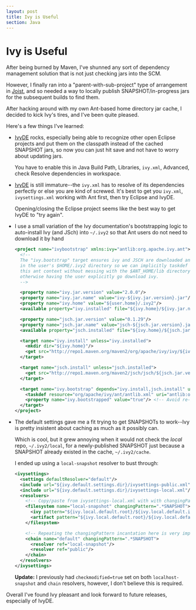 ```yaml
---
layout: post
title: Ivy is Useful
section: Java
---
```


Ivy is Useful
=============

After being burned by Maven, I've shunned any sort of dependency management solution that is not just checking jars into the SCM.

However, I finally ran into a "parent-with-sub-project" type of arrangement in [Joist](http://joist.ws), and so needed a way to locally publish SNAPSHOT/in-progress jars for the subsequent builds to find them.

After hacking around with my own Ant-based home directory jar cache, I decided to kick Ivy's tires, and I've been quite pleased.

Here's a few things I've learned:

* [IvyDE](http://ant.apache.org/ivy/ivyde/) rocks, especially being able to recognize other open Eclipse projects and put them on the classpath instead of the cached SNAPSHOT jars, so now you can just hit save and not have to worry about updating jars.

  You have to enable this in Java Build Path, Libraries, `ivy.xml`, Advanced, check Resolve dependencies in workspace.

* [IvyDE](http://ant.apache.org/ivy/ivyde/) is still immature--the `ivy.xml` has to resolve of its dependencies perfectly or else you are kind of screwed. It's best to get you `ivy.xml`, `ivysettings.xml` working with Ant first, then try Eclipse and IvyDE.

  Opening/closing the Eclipse project seems like the best way to get IvyDE to "try again".

* I use a small variation of the Ivy documentation's bootstrapping logic to auto-install Ivy (and JSch) into `~/.ivy2` so that Ant users do not need to download it by hand

  ```xml
  <project name="ivybootstrap" xmlns:ivy="antlib:org.apache.ivy.ant">
    <!--
    The "ivy.bootstrap" target ensures ivy and JSCH are downloaded and installed
    in the user's $HOME/.ivy2 directory so we can implicitly taskdef them into
    this ant context without messing with the $ANT_HOME/lib directory or
    otherwise having the user explicitly go download ivy.
    -->

    <property name="ivy.jar.version" value="2.0.0"/>
    <property name="ivy.jar.name" value="ivy-${ivy.jar.version}.jar"/>
    <property name="ivy.home" value="${user.home}/.ivy2"/>
    <available property="ivy.installed" file="${ivy.home}/${ivy.jar.name}"/>

    <property name="jsch.jar.version" value="0.1.29"/>
    <property name="jsch.jar.name" value="jsch-${jsch.jar.version}.jar"/>
    <available property="jsch.installed" file="${ivy.home}/${jsch.jar.name}"/>

    <target name="ivy.install" unless="ivy.installed">
      <mkdir dir="${ivy.home}"/>
      <get src="http://repo1.maven.org/maven2/org/apache/ivy/ivy/${ivy.jar.version}/${ivy.jar.name}" dest="${ivy.home}/${ivy.jar.name}"/>
    </target>

    <target name="jsch.install" unless="jsch.installed">
      <get src="http://repo1.maven.org/maven2/jsch/jsch/${jsch.jar.version}/${jsch.jar.name}" dest="${ivy.home}/${jsch.jar.name}"/>
    </target>

    <target name="ivy.bootstrap" depends="ivy.install,jsch.install" unless="ivy.bootstrapped">
      <taskdef resource="org/apache/ivy/ant/antlib.xml" uri="antlib:org.apache.ivy.ant" classpath="${ivy.home}/${ivy.jar.name};${ivy.home}/${jsch.jar.name}"/>
      <property name="ivy.bootstrapped" value="true"/> <!-- Avoid re-bootstrapping because it causes classloader issues. -->
    </target>
  </project>
  ```

* The default settings gave me a fit trying to get SNAPSHOTs to work--Ivy is pretty insistent about caching as much as it possibly can.

  Which is cool, but it grew annoying when it would not check the *local* repo, `~/.ivy2/local`, for a newly-published SNAPSHOT just because a SNAPSHOT already existed in the cache, `~/.ivy2/cache`.

  I ended up using a `local-snapshot` resolver to bust through: 

  ```xml
  <ivysettings>
    <settings defaultResolver="default"/>
    <include url="${ivy.default.settings.dir}/ivysettings-public.xml"/>
    <include url="${ivy.default.settings.dir}/ivysettings-local.xml"/>
    <resolvers>
      <!-- Copy/paste from ivysettings-local.xml with with changingPattern to bust the cache for snapshots. -->
      <filesystem name="local-snapshot" changingPattern=".*SNAPSHOT">
        <ivy pattern="${ivy.local.default.root}/${ivy.local.default.ivy.pattern}" />
        <artifact pattern="${ivy.local.default.root}/${ivy.local.default.artifact.pattern}" />
      </filesystem>

      <!-- Repeating the changingPattern incantation here is very important. -->
      <chain name="default" changingPattern=".*SNAPSHOT">
        <resolver ref="local-snapshot"/>
        <resolver ref="public"/>
      </chain>
    </resolvers>
  </ivysettings>
  ```

  **Update:** I previously had `checkmodified=true` set on both `localhost-snapshot` and `chain` resolvers, however, I don't believe this is required.

Overall I've found Ivy pleasant and look forward to future releases, especially of IvyDE.

